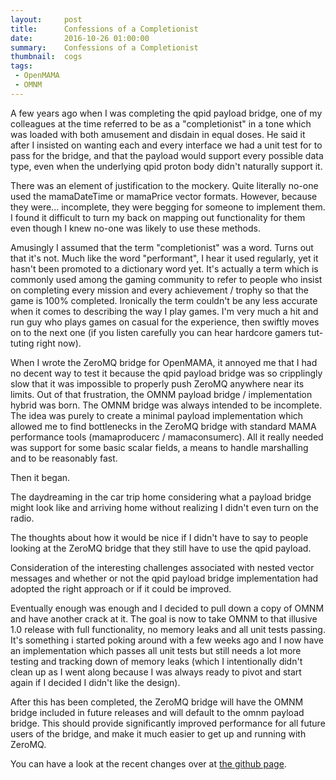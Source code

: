 ```yaml
---
layout:     post
title:      Confessions of a Completionist
date:       2016-10-26 01:00:00
summary:    Confessions of a Completionist
thumbnail:  cogs
tags:
 - OpenMAMA
 - OMNM
---
```


A few years ago when I was completing the qpid payload bridge, one of my colleagues at the time referred to be as a "completionist" in a tone which was loaded with both amusement and disdain in equal doses. He said it after I insisted on wanting each and every interface we had a unit test for to pass for the bridge, and that the payload would support every possible data type, even when the underlying qpid proton body didn't naturally support it.

There was an element of justification to the mockery. Quite literally no-one used the mamaDateTime or mamaPrice vector formats. However, because they were... incomplete, they were begging for someone to implement them. I found it difficult to turn my back on mapping out functionality for them even though I knew no-one was likely to use these methods.

Amusingly I assumed that the term "completionist" was a word. Turns out that it's not. Much like the word "performant", I hear it used regularly, yet it hasn't been promoted to a dictionary word yet. It's actually a term which is commonly used among the gaming community to refer to people who insist on completing every mission and every achievement / trophy so that the game is 100% completed. Ironically the term couldn't be any less accurate when it comes to describing the way I play games. I'm very much a hit and run guy who plays games on casual for the experience, then swiftly moves on to the next one (if you listen carefully you can hear hardcore gamers tut-tuting right now).

When I wrote the ZeroMQ bridge for OpenMAMA, it annoyed me that I had no decent way to test it because the qpid payload bridge was so cripplingly slow that it was impossible to properly push ZeroMQ anywhere near its limits. Out of that frustration, the OMNM payload bridge / implementation hybrid was born. The OMNM bridge was always intended to be incomplete. The idea was purely to create a minimal payload implementation which allowed me to find bottlenecks in the ZeroMQ bridge with standard MAMA performance tools (mamaproducerc / mamaconsumerc). All it really needed was support for some basic scalar fields, a means to handle marshalling and to be reasonably fast.

Then it began.

The daydreaming in the car trip home considering what a payload bridge might look like and arriving home without realizing I didn't even turn on the radio.

The thoughts about how it would be nice if I didn't have to say to people looking at the ZeroMQ bridge that they still have to use the qpid payload.

Consideration of the interesting challenges associated with nested vector messages and whether or not the qpid payload bridge implementation had adopted the right approach or if it could be improved.

Eventually enough was enough and I decided to pull down a copy of OMNM and have another crack at it. The goal is now to take OMNM to that illusive 1.0 release with full functionality, no memory leaks and all unit tests passing. It's something i started poking around with a few weeks ago and I now have an implementation which passes all unit tests but still needs a lot more testing and tracking down of memory leaks (which I intentionally didn't clean up as I went along because I was always ready to pivot and start again if I decided I didn't like the design).

After this has been completed, the ZeroMQ bridge will have the OMNM bridge included in future releases and will default to the omnm payload bridge. This should provide significantly improved performance for all future users of the bridge, and make it much easier to get up and running with ZeroMQ.

You can have a look at the recent changes over at [the github page](https://github.com/fquinner/OpenMAMA-omnm).
